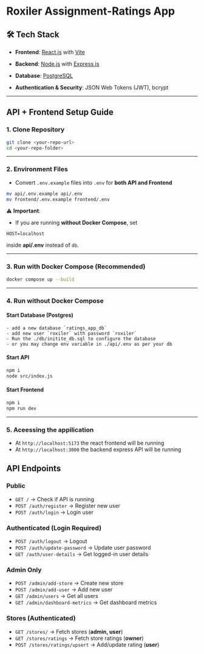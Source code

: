 
# Roxiler Assignment-Ratings App

## 🛠 Tech Stack
- **Frontend**: [React.js](https://react.dev/) with [Vite](https://vitejs.dev/)

- **Backend**: [Node.js](https://nodejs.org/) with [Express.js](https://expressjs.com/)  
- **Database**: [PostgreSQL](https://www.postgresql.org/)  
- **Authentication & Security**: JSON Web Tokens (JWT), bcrypt 

---

## API + Frontend Setup Guide

### 1. Clone Repository

```sh
git clone <your-repo-url>
cd <your-repo-folder>
```

---

### 2. Environment Files

* Convert `.env.example` files into `.env` for **both API and Frontend**

```sh
mv api/.env.example api/.env
mv frontend/.env.example frontend/.env
```

⚠️ **Important**:

* If you are running **without Docker Compose**, set

```env
HOST=localhost
```

inside **api/.env** instead of `db`.

---

### 3. Run with Docker Compose (Recommended)

```sh
docker compose up --build
```

---

### 4. Run without Docker Compose

#### Start Database (Postgres)
    - add a new database `ratings_app_db`
    - add new user `roxiler` with password `roxiler`
    - Run the ./db/initite_db.sql to configure the database
    - or you may change env variable in ./api/.env as per your db

#### Start API

```sh
npm i
node src/index.js
```

#### Start Frontend

```sh
npm i
npm run dev
```

---
### 5. Aceessing the appilication
- At `http://localhost:5173` the react frontend will be running 
- At `http://localhost:3000` the backend express API will be running

## API Endpoints

### Public

* `GET /` → Check if API is running
* `POST /auth/register` → Register new user
* `POST /auth/login` → Login user

### Authenticated (Login Required)

* `POST /auth/logout` → Logout
* `POST /auth/update-password` → Update user password
* `GET /auth/user-details` → Get logged-in user details

### Admin Only

* `POST /admin/add-store` → Create new store
* `POST /admin/add-user` → Add new user
* `GET /admin/users` → Get all users
* `GET /admin/dashboard-metrics` → Get dashboard metrics

### Stores (Authenticated)

* `GET /stores/` → Fetch stores (**admin, user**)
* `GET /stores/ratings` → Fetch store ratings (**owner**)
* `POST /stores/ratings/upsert` → Add/update rating (**user**)

